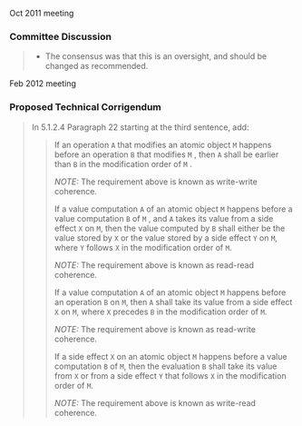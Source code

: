 Oct 2011 meeting

### Committee Discussion

> * The consensus was that this is an oversight, and should be changed as recommended.

Feb 2012 meeting

### Proposed Technical Corrigendum

> In 5.1.2.4 Paragraph 22 starting at the third sentence, add:
>
> > If an operation `A` that modifies an atomic object `M` happens before an
> > operation `B` that modifies `M` , then `A` shall be earlier than `B` in the
> > modification order of `M` .
> >
> > *NOTE:* The requirement above is known as write-write coherence.
> >
> > If a value computation `A` of an atomic object `M` happens before a value
> > computation `B` of `M` , and `A` takes its value from a side effect `X` on `M`,
> > then the value computed by `B` shall either be the value stored by `X` or the
> > value stored by a side effect `Y` on `M`, where `Y` follows `X` in the
> > modification order of `M`.
> >
> > *NOTE:* The requirement above is known as read-read coherence.
> >
> > If a value computation `A` of an atomic object `M` happens before an operation
> > `B` on `M`, then `A` shall take its value from a side effect `X` on `M`, where
> > `X` precedes `B` in the modification order of `M`.
> >
> > *NOTE:* The requirement above is known as read-write coherence.
> >
> > If a side effect `X` on an atomic object `M` happens before a value computation
> > `B` of `M`, then the evaluation `B` shall take its value from `X` or from a side
> > effect `Y` that follows `X` in the modification order of `M`.
> >
> > *NOTE:* The requirement above is known as write-read coherence.
